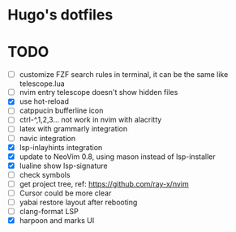 # Hugo's dotfiles

# TODO
- [ ] customize FZF search rules in terminal, it can be the same like telescope.lua
- [ ] nvim entry telescope doesn't show hidden files
- [x] use hot-reload
- [ ] catppucin bufferline icon
- [ ] ctrl-^,1,2,3... not work in nvim with alacritty
- [ ] latex with grammarly integration
- [ ] navic integration
- [x] lsp-inlayhints integration
- [x] update to NeoVim 0.8, using mason instead of lsp-installer
- [x] lualine show lsp-signature
- [ ] check symbols
- [ ] get project tree, ref: https://github.com/ray-x/nvim
- [ ] Cursor could be more clear 
- [ ] yabai restore layout after rebooting
- [ ] clang-format LSP
- [x] harpoon and marks UI
